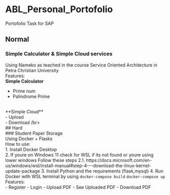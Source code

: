 # ABL_Personal_Portofolio </br>
Portofolio Task for SAP </br>

## Normal </br>
### Simple Calculator & Simple Cloud services </br>
Using Nameko as teached in the course Service Oriented Architecture in Petra Christian University </br>
Features: </br>
**Simple Calculator** </br>
- Prime num </br>
- Palindrome Prime </br>
 </br>
**Simple Cloud** </br>
- Upload </br> 
- Download /br>
</br>
## Hard </br>
### Student Paper Storage  </br>
Using Docker + Flasks </br>
How to use: </br>
1. Install Docker Desktop </br>
2. If youre on Windows 11 check for WSL if its not found or youre using lower windows Follow these steps 
2.1. https://docs.microsoft.com/en-us/windows/wsl/install-manual#step-4---download-the-linux-kernel-update-package
3. Install Python and the requirements (flask,mysql)
4. Run Docker with WSL terminal by using
   <code>docker-compose build</code>
   <code>docker-compose up</code>
Features: </br>
- Register
- Login
- Upload PDF
- See Uploaded PDF
- Download PDF
